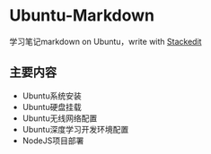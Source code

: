﻿# Ubuntu-Markdown

学习笔记markdown on Ubuntu，write with [Stackedit](https://github.com/benweet/stackedit)

## 主要内容
- Ubuntu系统安装
- Ubuntu硬盘挂载
- Ubuntu无线网络配置
- Ubuntu深度学习开发环境配置
- NodeJS项目部署
